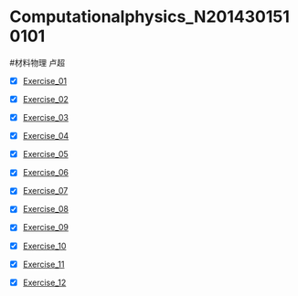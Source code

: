 # Computationalphysics_N2014301510101
#材料物理   卢超
- [x] [Exercise_01](https://www.zybuluo.com/luliang96/note/498568)

- [x] [Exercise_02](https://www.zybuluo.com/luliang96/note/503469)

- [x] [Exercise_03](https://www.zybuluo.com/luliang96/note/512524)

- [x] [Exercise_04](https://www.zybuluo.com/luliang96/note/523230)

- [x] [Exercise_05](https://www.zybuluo.com/luliang96/note/533331)

- [x] [Exercise_06](https://www.zybuluo.com/luliang96/note/541273)

- [x] [Exercise_07](https://www.zybuluo.com/luliang96/note/548706)

- [x] [Exercise_08](https://www.zybuluo.com/luliang96/note/565590)

- [x] [Exercise_09](https://www.zybuluo.com/luliang96/note/573104)

- [x] [Exercise_10](https://www.zybuluo.com/luliang96/note/580729)

- [x] [Exercise_11](https://www.zybuluo.com/luliang96/note/588738)

- [x] [Exercise_12](https://www.zybuluo.com/luliang96/note/596580)
